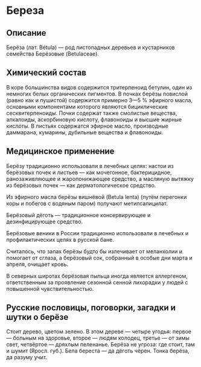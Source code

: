 # Береза

## Описание

Берёза (лат. Bétula) — род листопадных деревьев и кустарников семейства Берёзовые (Betulaceae).

## Химический состав

В коре большинства видов содержится тритерпеноид бетулин, один из немногих белых органических пигментов.
В почках берёзы повислой (равно как и пушистой) содержится примерно 3—5 % эфирного масла, основными компонентами которого являются бициклические сесквитерпеноиды. Почки содержат также смолистые вещества, алкалоиды, аскорбиновую кислоту, флавоноиды и высшие жирные кислоты.
В листьях содержатся эфирное масло, производные даммарана, кумарины, дубильные вещества и флавоноиды.

## Медицинское применение

Берёзу традиционно использовали в лечебных целях: настои из берёзовых почек и листьев — как мочегонное, бактерицидное, ранозаживляющее и жаропонижающее средство, а масляную вытяжку из берёзовых почек — как дерматологическое средство.

Из эфирного масла берёзы вишнёвой (Betula lenta) (путём перегонки коры и побегов с водяным паром) получают метилсалицилат.

Берёзовый дёготь — традиционное консервирующее и дезинфицирующее средство.

Берёзовые веники в России традиционно использовали в лечебных и профилактических целях в русской бане.

Считалось, что запах берёзы будто бы излечивает от меланхолии и помогает от сглаза, а берёзовый сок, собранный в особые дни марта и апреля, очищает кровь.

В северных широтах берёзовая пыльца иногда является аллергеном, ответственным за проявление сезонной сенной лихорадки у людей с повышенной чувствительностью.

## Русские пословицы, поговорки, загадки и шутки о берёзе

Стоит дерево, цветом зелено. В этом дереве — четыре угодья: первое — больным на здоровье, второе — людям колодец, третье — от зимы свет, четвёртое — дряхлым пеленанье.
Берёза не угроза: где стоит, там и шумит (Яросл. губ.).
Бела береста — да дёготь чёрен.
Тонка берёза, да разуму учит.
